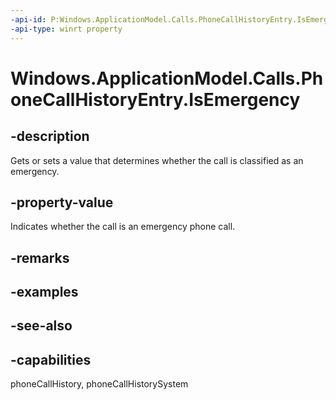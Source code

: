 ```yaml
---
-api-id: P:Windows.ApplicationModel.Calls.PhoneCallHistoryEntry.IsEmergency
-api-type: winrt property
---
```


<!-- Property syntax
public bool IsEmergency { get;  set; }
-->

# Windows.ApplicationModel.Calls.PhoneCallHistoryEntry.IsEmergency

## -description
Gets or sets a value that determines whether the call is classified as an emergency.

## -property-value
Indicates whether the call is an emergency phone call.

## -remarks

## -examples

## -see-also

## -capabilities
phoneCallHistory, phoneCallHistorySystem
